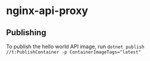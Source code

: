 # nginx-api-proxy

## Publishing

To publish the hello world API image, run `dotnet publish //t:PublishContainer -p ContainerImageTags="latest"`